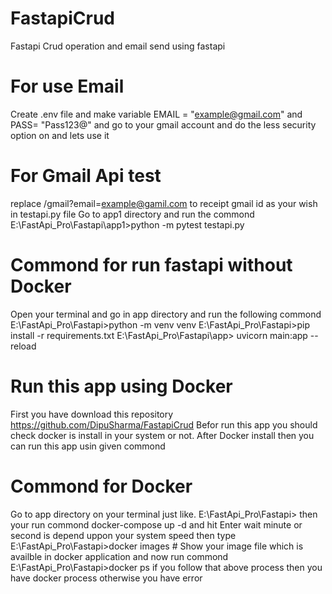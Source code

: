 # FastapiCrud
Fastapi Crud operation and email send using fastapi
# For use Email
Create .env file and make variable EMAIL = "example@gmail.com" and PASS= "Pass123@" and
go to your gmail account and do the less security option on and lets use it 

# For Gmail Api test
replace /gmail?email=example@gamil.com to receipt gmail id as your wish in testapi.py file
Go to app1 directory and run the commond 
E:\FastApi_Pro\Fastapi\app1>python -m pytest testapi.py

# Commond for run fastapi without Docker
Open your terminal and go in app directory and run the following commond
E:\FastApi_Pro\Fastapi>python -m venv venv
E:\FastApi_Pro\Fastapi>pip install -r requirements.txt
E:\FastApi_Pro\Fastapi\app> uvicorn main:app --reload

# Run this app using Docker
First you have download this repository  https://github.com/DipuSharma/FastapiCrud
Befor run this app you should check docker is install in your system or not.
After Docker install then you can run this app usin given commond

# Commond for Docker
Go to app directory on your terminal just like.
E:\FastApi_Pro\Fastapi>
then your run commond docker-compose up -d  and hit Enter
wait minute or second is depend uppon your system speed 
then type 
E:\FastApi_Pro\Fastapi>docker images  # Show your image file which is availble in docker application 
and now run commond 
E:\FastApi_Pro\Fastapi>docker ps
if you follow that above process then you have docker process otherwise you have error
